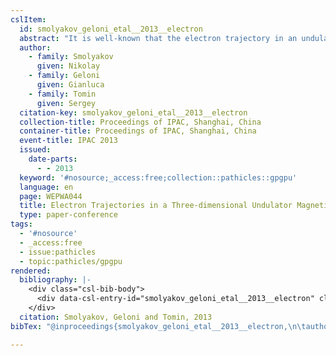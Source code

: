 ```yaml
---
cslItem:
  id: smolyakov_geloni_etal__2013__electron
  abstract: "It is well-known that the electron trajectory in an undulator is influenced by the focusing properties (both horizontal and vertical) of the magnetic field. The approximate solutions of motion equations for electrons in the 3-dimensional magnetic field, which describe these focusing properties, can be found by means of averaging over the short-length oscillations. On the other hand, the equations of motion can be solved numerically, by applying the Runge-Kutta algorithm. It is shown in this paper that numerically computed trajectories\_…"
  author:
    - family: Smolyakov
      given: Nikolay
    - family: Geloni
      given: Gianluca
    - family: Tomin
      given: Sergey
  citation-key: smolyakov_geloni_etal__2013__electron
  collection-title: Proceedings of IPAC, Shanghai, China
  container-title: Proceedings of IPAC, Shanghai, China
  event-title: IPAC 2013
  issued:
    date-parts:
      - - 2013
  keyword: '#nosource;_access:free;collection::pathicles::gpgpu'
  language: en
  page: WEPWA044
  title: Electron Trajectories in a Three-dimensional Undulator Magnetic Field
  type: paper-conference
tags:
  - '#nosource'
  - _access:free
  - issue:pathicles
  - topic:pathicles/gpgpu
rendered:
  bibliography: |-
    <div class="csl-bib-body">
      <div data-csl-entry-id="smolyakov_geloni_etal__2013__electron" class="csl-entry">Smolyakov, N., Geloni, G. and Tomin, S. 2013 “Electron Trajectories in a Three-dimensional Undulator Magnetic Field,” in <i>Proceedings of IPAC, Shanghai, China</i>. <i>IPAC 2013</i> (Proceedings of IPAC, Shanghai, China), p. WEPWA044.</div>
    </div>
  citation: Smolyakov, Geloni and Tomin, 2013
bibTex: "@inproceedings{smolyakov_geloni_etal__2013__electron,\n\tauthor = {Smolyakov, Nikolay and Geloni, Gianluca and Tomin, Sergey},\n\tseries = {Proceedings of {IPAC}, {Shanghai}, {China}},\n\tbooktitle = {Proceedings of {IPAC}, {Shanghai}, {China}},\n\tyear = {2013},\n\tpages = {WEPWA044},\n\ttitle = {Electron {Trajectories} in a {Three}-dimensional {Undulator} {Magnetic} {Field}},\n}\n\n"

---
```

